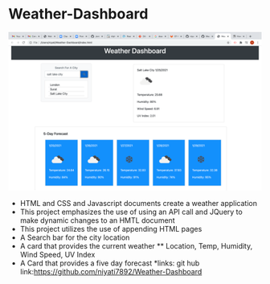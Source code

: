 # Weather-Dashboard
![screenshot](https://github.com/niyati7892/Weather-Dashboard/blob/main/assets/Screen%20Shot%202021-01-25%20at%208.58.29%20PM.png)
* HTML and CSS and Javascript documents create a weather application 
* This project emphasizes the use of using an API call and JQuery to make dynamic changes to an HMTL document
* This project utilizes the use of appending HTML pages 
* A Search bar for the city location
* A card that provides the current weather
    ** Location, Temp, Humidity, Wind Speed, UV Index 
* A Card that provides a five day forecast 
*links:
git hub link:https://github.com/niyati7892/Weather-Dashboard

